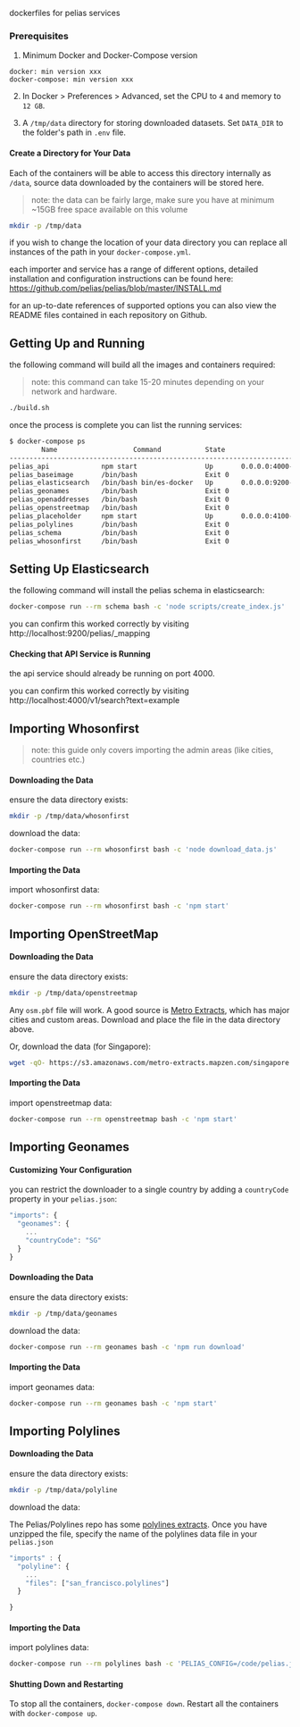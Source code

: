 
dockerfiles for pelias services

### Prerequisites
1. Minimum Docker and Docker-Compose version
```
docker: min version xxx
docker-compose: min version xxx
```

2. In Docker > Preferences > Advanced, set the CPU to `4` and memory to `12 GB`.

3. A `/tmp/data` directory for storing downloaded datasets. Set `DATA_DIR` to the folder's path in `.env` file.

#### Create a Directory for Your Data

Each of the containers will be able to access this directory internally as `/data`, source data downloaded by the containers will be stored here.

> note: the data can be fairly large, make sure you have at minimum ~15GB free space available on this volume

```bash
mkdir -p /tmp/data
```

if you wish to change the location of your data directory you can replace all instances of the path in your `docker-compose.yml`.

each importer and service has a range of different options, detailed installation and configuration instructions can be found here: https://github.com/pelias/pelias/blob/master/INSTALL.md

for an up-to-date references of supported options you can also view the README files contained in each repository on Github.

## Getting Up and Running

the following command will build all the images and containers required:

> note: this command can take 15-20 minutes depending on your network and hardware.

```bash
./build.sh
```

once the process is complete you can list the running services:

```bash
$ docker-compose ps
        Name                   Command           State                 Ports               
------------------------------------------------------------------------------------------
pelias_api             npm start                 Up       0.0.0.0:4000->4000/tcp           
pelias_baseimage       /bin/bash                 Exit 0                                    
pelias_elasticsearch   /bin/bash bin/es-docker   Up       0.0.0.0:9200->9200/tcp, 9300/tcp
pelias_geonames        /bin/bash                 Exit 0                                    
pelias_openaddresses   /bin/bash                 Exit 0                                    
pelias_openstreetmap   /bin/bash                 Exit 0                                    
pelias_placeholder     npm start                 Up       0.0.0.0:4100->4100/tcp           
pelias_polylines       /bin/bash                 Exit 0                                    
pelias_schema          /bin/bash                 Exit 0                                    
pelias_whosonfirst     /bin/bash                 Exit 0
```

## Setting Up Elasticsearch

the following command will install the pelias schema in elasticsearch:

```bash
docker-compose run --rm schema bash -c 'node scripts/create_index.js'
```

you can confirm this worked correctly by visiting http://localhost:9200/pelias/_mapping

#### Checking that API Service is Running

the api service should already be running on port 4000.

you can confirm this worked correctly by visiting http://localhost:4000/v1/search?text=example

## Importing Whosonfirst

> note: this guide only covers importing the admin areas (like cities, countries etc.)

#### Downloading the Data

ensure the data directory exists:

```bash
mkdir -p /tmp/data/whosonfirst
```

download the data:

```bash
docker-compose run --rm whosonfirst bash -c 'node download_data.js'
```

#### Importing the Data

import whosonfirst data:

```bash
docker-compose run --rm whosonfirst bash -c 'npm start'
```

## Importing OpenStreetMap

#### Downloading the Data

ensure the data directory exists:

```bash
mkdir -p /tmp/data/openstreetmap
```

Any `osm.pbf` file will work. A good source is [Metro Extracts](https://mapzen.com/data/metro-extracts/), which has major cities and custom areas. Download and place the file in the data directory above.

Or, download the data (for Singapore):

```bash
wget -qO- https://s3.amazonaws.com/metro-extracts.mapzen.com/singapore.osm.pbf > /tmp/data/openstreetmap/extract.osm.pbf
```

#### Importing the Data

import openstreetmap data:

```bash
docker-compose run --rm openstreetmap bash -c 'npm start'
```

## Importing Geonames

#### Customizing Your Configuration

you can restrict the downloader to a single country by adding a `countryCode` property in your `pelias.json`:

```javascript
"imports": {
  "geonames": {
    ...
    "countryCode": "SG"
  }
}
```

#### Downloading the Data

ensure the data directory exists:

```bash
mkdir -p /tmp/data/geonames
```

download the data:

```bash
docker-compose run --rm geonames bash -c 'npm run download'
```

#### Importing the Data

import geonames data:

```bash
docker-compose run --rm geonames bash -c 'npm start'
```
## Importing Polylines

#### Downloading the Data

ensure the data directory exists:

```bash
mkdir -p /tmp/data/polyline
```
download the data:

The Pelias/Polylines repo has some [polylines extracts](https://github.com/pelias/polylines#download-data). Once you have unzipped the file, specify the name of the polylines data file in your `pelias.json`

```javascript
"imports" : {
  "polyline": {
    ...
    "files": ["san_francisco.polylines"]
  }

}
```
#### Importing the Data
import polylines data:
```bash
docker-compose run --rm polylines bash -c 'PELIAS_CONFIG=/code/pelias.json npm start'
```

#### Shutting Down and Restarting
To stop all the containers, `docker-compose down`. Restart all the containers with `docker-compose up`.
